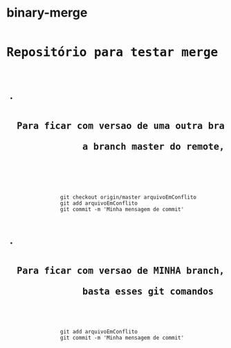 # binary-merge

<pre>
<h1>Repositório para testar merge de arquivos binários</h1>
<ul>
      <li>
            <h2>Para ficar com versao de uma outra branch, por exemplo a origin/master,<br>
            a branch master do remote,basta esses git comandos<br> 
            </h2>
            <code style='margin-left:30px'>
              git checkout origin/master arquivoEmConflito
              git add arquivoEmConflito
              git commit -m 'Minha mensagem de commit'
            </code>
      </li>
      <li>
            <h2>Para ficar com versao de MINHA branch,<br>
            basta esses git comandos
            </h2>
            <code style='margin-left:30px'>
              git add arquivoEmConflito
              git commit -m 'Minha mensagem de commit'
            </code>
      </li>
</ul>
</pre>
